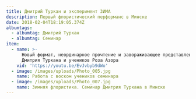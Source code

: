 ```yaml
---
title: Дмитрий Туркан и эксперимент ЗИМА
description: Первый флористический перформанс в Минске
date: 2018-02-04T18:19:05.374Z
albumtags:
  - albumtag: Дмитрий Туркан
  - albumtag: Семинар
item:
  - name: >-
      Новый формат, неординарное прочтение и завораживающее представление от
      Дмитрия Туркана и учеников Роза Азора
    vid: 'https://youtu.be/EvJvbyb9dWo'
  - image: /images/uploads/Photo_005.jpg
    name: Работа с воском учеников семинара
  - image: /images/uploads/Photo_007.jpg
    name: Зимняя флористика. Семинар Дмитрия Туркана в Минске
---
```


